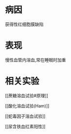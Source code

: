 # 病因
获得性红细胞膜缺陷

# 表现
慢性血管内溶血,常在睡眠时加重

# 相关实验
[[蔗糖溶血试验#原理]]

[[酸化溶血试验(Ham)]]

[[蛇毒因子溶血试验]]

[[尿含铁血红素阳性]]